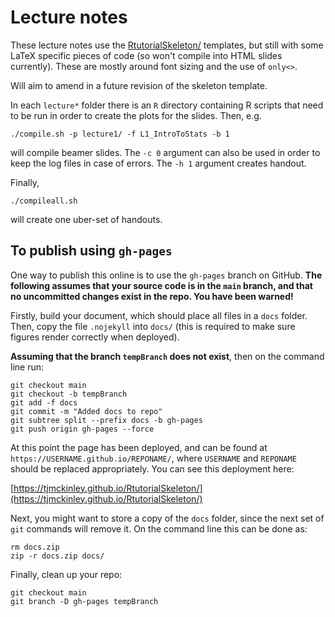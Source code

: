 # Lecture notes

These lecture notes use the [RtutorialSkeleton/](https://tjmckinley.github.io/RtutorialSkeleton/) templates, but still with some LaTeX specific pieces of code (so won't compile into HTML slides currently). These are mostly around font sizing and the use of `only<>`.

Will aim to amend in a future revision of the skeleton template.

In each `lecture*` folder there is an `R` directory containing R scripts that need to be run in order to create the plots for the slides. Then, e.g.

```
./compile.sh -p lecture1/ -f L1_IntroToStats -b 1
```

will compile beamer slides. The `-c 0` argument can also be used in order to keep the log files in case of errors. The `-h 1` argument creates handout.

Finally, 

```
./compileall.sh
```

will create one uber-set of handouts.

## To publish using `gh-pages`

One way to publish this online is to use the `gh-pages` branch on GitHub. **The following assumes that your source code is in the `main` branch, and that no uncommitted changes exist in the repo. You have been warned!**

Firstly, build your document, which should place all files in a `docs` folder. Then, copy the file `.nojekyll` into `docs/` (this is required to make sure figures render correctly when deployed).

**Assuming that the branch `tempBranch` does not exist**, then on the command line run:

```
git checkout main
git checkout -b tempBranch
git add -f docs
git commit -m "Added docs to repo"
git subtree split --prefix docs -b gh-pages
git push origin gh-pages --force
```

At this point the page has been deployed, and can be found at `https://USERNAME.github.io/REPONAME/`, where `USERNAME` and `REPONAME` should be replaced appropriately. You can see this deployment here:

[https://tjmckinley.github.io/RtutorialSkeleton/](https://tjmckinley.github.io/RtutorialSkeleton/)

Next, you might want to store a copy of the `docs` folder, since the next set of `git` commands will remove it. On the command line this can be done as:

```
rm docs.zip
zip -r docs.zip docs/
```

Finally, clean up your repo:

```
git checkout main
git branch -D gh-pages tempBranch
```


